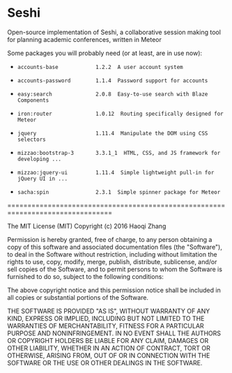 Seshi
=============
Open-source implementation of Seshi, a collaborative session making tool for planning academic conferences, written in Meteor 

Some packages you will probably need (or at least, are in use now):
-     accounts-base            1.2.2  A user account system
-     accounts-password        1.1.4  Password support for accounts
-     easy:search              2.0.8  Easy-to-use search with Blaze Components 
-     iron:router              1.0.12  Routing specifically designed for Meteor
-     jquery                   1.11.4  Manipulate the DOM using CSS selectors
-     mizzao:bootstrap-3       3.3.1_1  HTML, CSS, and JS framework for developing ...
-     mizzao:jquery-ui         1.11.4  Simple lightweight pull-in for jQuery UI in ...
-     sacha:spin               2.3.1  Simple spinner package for Meteor


================================================================================

The MIT License (MIT)
Copyright (c) 2016 Haoqi Zhang

Permission is hereby granted, free of charge, to any person obtaining a copy of this software and associated documentation files (the "Software"), to deal in the Software without restriction, including without limitation the rights to use, copy, modify, merge, publish, distribute, sublicense, and/or sell copies of the Software, and to permit persons to whom the Software is furnished to do so, subject to the following conditions:

The above copyright notice and this permission notice shall be included in all copies or substantial portions of the Software.

THE SOFTWARE IS PROVIDED "AS IS", WITHOUT WARRANTY OF ANY KIND, EXPRESS OR IMPLIED, INCLUDING BUT NOT LIMITED TO THE WARRANTIES OF MERCHANTABILITY, FITNESS FOR A PARTICULAR PURPOSE AND NONINFRINGEMENT. IN NO EVENT SHALL THE AUTHORS OR COPYRIGHT HOLDERS BE LIABLE FOR ANY CLAIM, DAMAGES OR OTHER LIABILITY, WHETHER IN AN ACTION OF CONTRACT, TORT OR OTHERWISE, ARISING FROM, OUT OF OR IN CONNECTION WITH THE SOFTWARE OR THE USE OR OTHER DEALINGS IN THE SOFTWARE.


